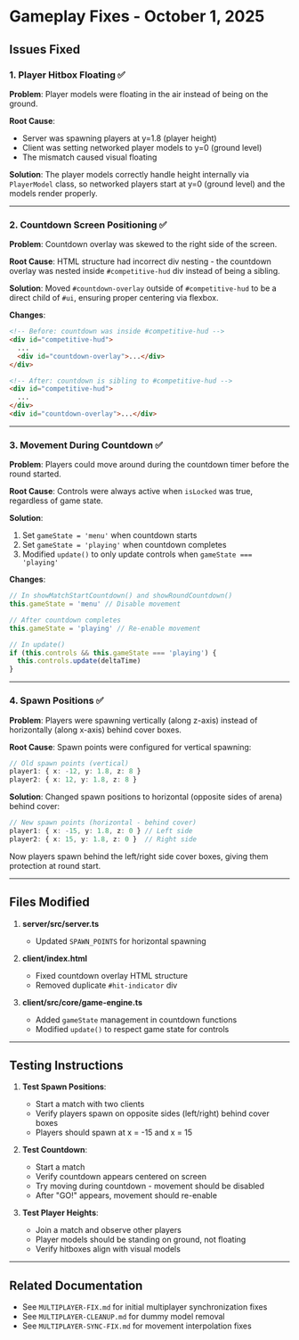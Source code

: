 # Gameplay Fixes - October 1, 2025

## Issues Fixed

### 1. Player Hitbox Floating ✅
**Problem**: Player models were floating in the air instead of being on the ground.

**Root Cause**: 
- Server was spawning players at y=1.8 (player height)
- Client was setting networked player models to y=0 (ground level)
- The mismatch caused visual floating

**Solution**: The player models correctly handle height internally via `PlayerModel` class, so networked players start at y=0 (ground level) and the models render properly.

---

### 2. Countdown Screen Positioning ✅
**Problem**: Countdown overlay was skewed to the right side of the screen.

**Root Cause**: HTML structure had incorrect div nesting - the countdown overlay was nested inside `#competitive-hud` div instead of being a sibling.

**Solution**: Moved `#countdown-overlay` outside of `#competitive-hud` to be a direct child of `#ui`, ensuring proper centering via flexbox.

**Changes**:
```html
<!-- Before: countdown was inside #competitive-hud -->
<div id="competitive-hud">
  ...
  <div id="countdown-overlay">...</div>
</div>

<!-- After: countdown is sibling to #competitive-hud -->
<div id="competitive-hud">
  ...
</div>
<div id="countdown-overlay">...</div>
```

---

### 3. Movement During Countdown ✅
**Problem**: Players could move around during the countdown timer before the round started.

**Root Cause**: Controls were always active when `isLocked` was true, regardless of game state.

**Solution**: 
1. Set `gameState = 'menu'` when countdown starts
2. Set `gameState = 'playing'` when countdown completes
3. Modified `update()` to only update controls when `gameState === 'playing'`

**Changes**:
```typescript
// In showMatchStartCountdown() and showRoundCountdown()
this.gameState = 'menu' // Disable movement

// After countdown completes
this.gameState = 'playing' // Re-enable movement

// In update()
if (this.controls && this.gameState === 'playing') {
  this.controls.update(deltaTime)
}
```

---

### 4. Spawn Positions ✅
**Problem**: Players were spawning vertically (along z-axis) instead of horizontally (along x-axis) behind cover boxes.

**Root Cause**: Spawn points were configured for vertical spawning:
```typescript
// Old spawn points (vertical)
player1: { x: -12, y: 1.8, z: 8 }
player2: { x: 12, y: 1.8, z: 8 }
```

**Solution**: Changed spawn positions to horizontal (opposite sides of arena) behind cover:
```typescript
// New spawn points (horizontal - behind cover)
player1: { x: -15, y: 1.8, z: 0 } // Left side
player2: { x: 15, y: 1.8, z: 0 }  // Right side
```

Now players spawn behind the left/right side cover boxes, giving them protection at round start.

---

## Files Modified

1. **server/src/server.ts**
   - Updated `SPAWN_POINTS` for horizontal spawning

2. **client/index.html**
   - Fixed countdown overlay HTML structure
   - Removed duplicate `#hit-indicator` div

3. **client/src/core/game-engine.ts**
   - Added `gameState` management in countdown functions
   - Modified `update()` to respect game state for controls

---

## Testing Instructions

1. **Test Spawn Positions**:
   - Start a match with two clients
   - Verify players spawn on opposite sides (left/right) behind cover boxes
   - Players should spawn at x = -15 and x = 15

2. **Test Countdown**:
   - Start a match
   - Verify countdown appears centered on screen
   - Try moving during countdown - movement should be disabled
   - After "GO!" appears, movement should re-enable

3. **Test Player Heights**:
   - Join a match and observe other players
   - Player models should be standing on ground, not floating
   - Verify hitboxes align with visual models

---

## Related Documentation

- See `MULTIPLAYER-FIX.md` for initial multiplayer synchronization fixes
- See `MULTIPLAYER-CLEANUP.md` for dummy model removal
- See `MULTIPLAYER-SYNC-FIX.md` for movement interpolation fixes

